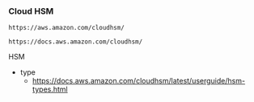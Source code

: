 ### Cloud HSM
```
https://aws.amazon.com/cloudhsm/
```
```
https://docs.aws.amazon.com/cloudhsm/
```
HSM
 - type
   - https://docs.aws.amazon.com/cloudhsm/latest/userguide/hsm-types.html